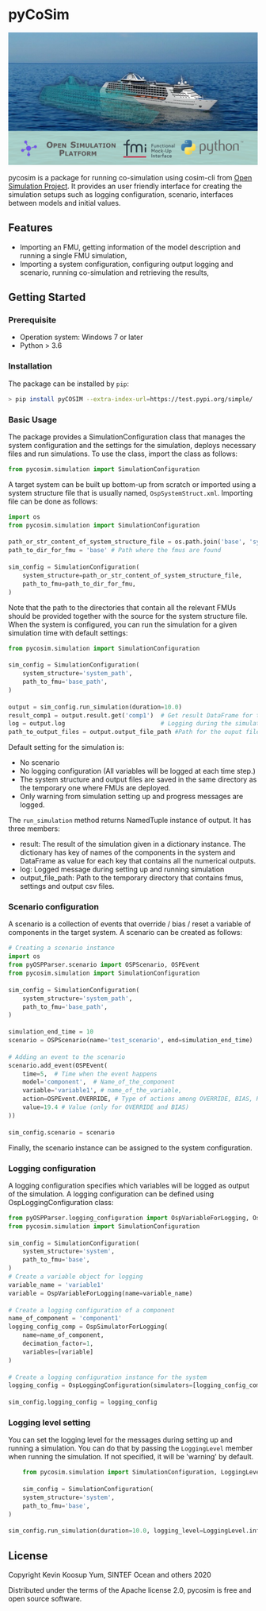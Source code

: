 # pyCoSim
![PyCoSim](/resources/PyCoSimTitle.svg)

pycosim is a package for running co-simulation using cosim-cli from [Open Simulation Project](https://open-simulation-platform.github.io/). It provides an user friendly interface for creating the simulation setups such as logging configuration, scenario, interfaces between models and initial values. 

## Features
- Importing an FMU, getting information of the model description and running a single FMU simulation,
- Importing a system configuration, configuring output logging and scenario, running co-simulation and retrieving the results,

## Getting Started
### Prerequisite
- Operation system: Windows 7 or later 
- Python > 3.6
### Installation
The package can be installed by `pip`:
```bash
> pip install pyCOSIM --extra-index-url=https://test.pypi.org/simple/
```
### Basic Usage
The package provides a SimulationConfiguration class that manages the system configuration and the settings for the simulation, deploys necessary files and run simulations.
To use the class, import the class as follows:
```python
from pycosim.simulation import SimulationConfiguration 
```
A target system can be built up bottom-up from scratch or imported using a system structure file that is usually named, `OspSystemStruct.xml`.
Importing file can be done as follows:
```python
import os
from pycosim.simulation import SimulationConfiguration 

path_or_str_content_of_system_structure_file = os.path.join('base', 'system')  # Path where the systm structure file if found
path_to_dir_for_fmu = 'base' # Path where the fmus are found

sim_config = SimulationConfiguration(
    system_structure=path_or_str_content_of_system_structure_file,
    path_to_fmu=path_to_dir_for_fmu,
)


``` 
Note that the path to the directories that contain all the relevant FMUs should be provided together with the source for the system structure file.
When the system is configured, you can run the simulation for a given simulation time with default settings:
```python
from pycosim.simulation import SimulationConfiguration 

sim_config = SimulationConfiguration(
    system_structure='system_path',
    path_to_fmu='base_path',
)

output = sim_config.run_simulation(duration=10.0)
result_comp1 = output.result.get('comp1')  # Get result DataFrame for the component, naemd 'comp1'
log = output.log                           # Logging during the simulation
path_to_output_files = output.output_file_path #Path for the ouput files
```
Default setting for the simulation is:
- No scenario
- No logging configuration (All variables will be logged at each time step.)
- The system structure and output files are saved in the same directory as the temporary one where FMUs are deployed.
- Only warning from simulation setting up and progress messages are logged.

The `run_simulation` method returns NamedTuple instance of output. It has three members:
- result: The result of the simulation given in a dictionary instance. The dictionary has key of names of the components in the system and DataFrame as value for each key that contains all the numerical outputs.
- log: Logged message during setting up and running simulation
- output_file_path: Path to the temporary directory that contains fmus, settings and output csv files.
 
### Scenario configuration
A scenario is a collection of events that override / bias / reset a variable of components in the target system. A scenario can be created as follows:
```python
# Creating a scenario instance
import os
from pyOSPParser.scenario import OSPScenario, OSPEvent
from pycosim.simulation import SimulationConfiguration

sim_config = SimulationConfiguration(
    system_structure='system_path',
    path_to_fmu='base_path',
)

simulation_end_time = 10
scenario = OSPScenario(name='test_scenario', end=simulation_end_time)

# Adding an event to the scenario
scenario.add_event(OSPEvent(
    time=5,  # Time when the event happens
    model='component',  # Name_of_the_component
    variable='variable1', # name_of_the_variable,
    action=OSPEvent.OVERRIDE, # Type of actions among OVERRIDE, BIAS, RESET
    value=19.4 # Value (only for OVERRIDE and BIAS)
))

sim_config.scenario = scenario
``` 
Finally, the scenario instance can be assigned to the system configuration.

### Logging configuration
A logging configuration specifies which variables will be logged as output of the simulation. A logging configuration can be 
defined using OspLoggingConfiguration class:
```python
from pyOSPParser.logging_configuration import OspVariableForLogging, OspSimulatorForLogging, OspLoggingConfiguration
from pycosim.simulation import SimulationConfiguration

sim_config = SimulationConfiguration(
    system_structure='system',
    path_to_fmu='base',
)
# Create a variable object for logging
variable_name = 'variable1'
variable = OspVariableForLogging(name=variable_name)

# Create a logging configuration of a component
name_of_component = 'component1'
logging_config_comp = OspSimulatorForLogging(
    name=name_of_component,
    decimation_factor=1,
    variables=[variable]
)

# Create a logging configuration instance for the system
logging_config = OspLoggingConfiguration(simulators=[logging_config_comp])

sim_config.logging_config = logging_config
```

### Logging level setting
You can set the logging level for the messages during setting up and running a simulation. You can do that
by passing the `LoggingLevel` member when running the simulation. If not specified, it will be 'warning' by default.
```python
    from pycosim.simulation import SimulationConfiguration, LoggingLevel
    
    sim_config = SimulationConfiguration(
    system_structure='system',
    path_to_fmu='base',
)

sim_config.run_simulation(duration=10.0, logging_level=LoggingLevel.info)
```  

## License
Copyright Kevin Koosup Yum, SINTEF Ocean and others 2020

Distributed under the terms of the Apache license 2.0, pycosim is free and open source software.